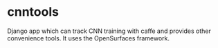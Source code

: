 # cnntools
Django app which can track CNN training with caffe and provides other convenience tools. It uses the OpenSurfaces framework.
